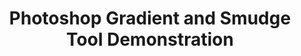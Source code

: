 ---
ee_id: '177'
site: '1'
type: '2'
long_id: 2007-016 Photoshop Gradient and Smudge Tool Demonstration
url: 2007-016-photoshop-gradient-and-smudge-tool-demonstration
title: 'Photoshop Gradient and Smudge Tool Demonstration '
year: '2007'
medium: Inkjet on laminate.
commission:
dims: 43 x 43 inches
pitch:
ps:
live_url:
related:
youtube:
imgs: photoshop-smudge-2007-016-digital-database-ih.jpg
subheading:
display_year: '2007'
download:
add_credit:
add_credits:
related_code:
layout: things-i-made
---
